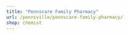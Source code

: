 ```yaml
---
title: "Pennscare Family Pharmacy"
url: /pennsville/pennscare-family-pharmacy/
shop: chemist
---
```

